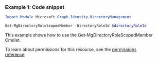 ### Example 1: Code snippet

```powershellImport-Module Microsoft.Graph.Identity.DirectoryManagement

Get-MgDirectoryRoleScopedMember -DirectoryRoleId $directoryRoleId
```
This example shows how to use the Get-MgDirectoryRoleScopedMember Cmdlet.
To learn about permissions for this resource, see the [permissions reference](/graph/permissions-reference).

